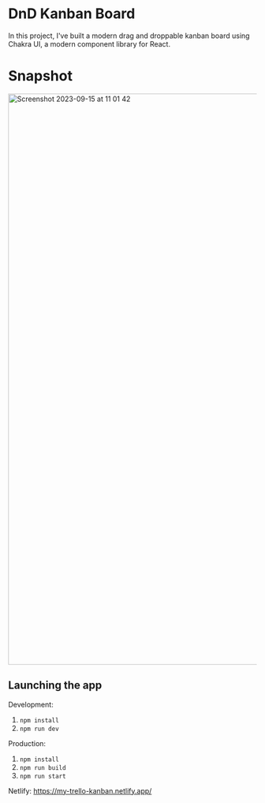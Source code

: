 # DnD Kanban Board
In this project, I've built a modern drag and droppable kanban board using Chakra UI, a modern component library for React.

# Snapshot

<img width="1156" alt="Screenshot 2023-09-15 at 11 01 42" src="https://github.com/redjules/kanban-chakra/assets/106017493/99ada565-3764-40b5-bc5f-59550b5f3e02">

## Launching the app

Development:
1. `npm install`
2. `npm run dev`


Production:
1. `npm install`
2. `npm run build`
3. `npm run start`


Netlify:
https://my-trello-kanban.netlify.app/
